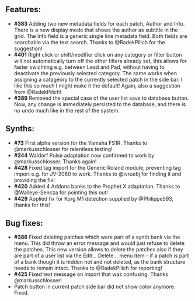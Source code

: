## Features:

* **\#383** Adding two new metadata fields for each patch, Author and Info. There is a new display mode that shows the author as
subtitle in the grid. The Info field is a generic single line metadata field. Both fields are searchable via the text search. 
Thanks to @RadekPilich for the suggestion!
* **\#401** Right click or shift/modifier click on any category or filter button will not automatically turn off the other filters already set,
this allows for faster swichting e.g. between Lead and Pad, without having to deactivate the previously selected category. The same
works when assigning a catageory to the currently selected patch in the side bar. I like this so much I might make it the default!
Again, also a suggestion from @RadekPilich! 
* **\#389** Removed the special case of the user list save to database button. Now, any change is immediately persisted to the database,
and there is no undo much like in the rest of the system.

## Synths:

* **\#73** First alpha version for the Yamaha FS1R. Thanks to @markusschlosser for relentless testing!
* **\#244** Waldorf Pulse adaptation now confirmed to work by @markusschlosser. Thanks again!
* **\#428** Fixed tag import for the Generic Roland module, preventing tag import e.g. for JV-2080 to work. Thanks to @ivruebj for finding it
and providing the fix!
* **\#420** Added 4 Addons banks to the Prophet X adaptation. Thanks to @Walleye-Sencza for pointing this out!
* **\#429** Applied fix for Korg M1 detection supplied by @Philippe593, thanks for this!

## Bug fixes:

* **\#386** Fixed deleting patches which were part of a synth bank via the menu. This did throw an error message and would just refuse
to delete the patches. This new version allows to delete the patches also if they are part of a user list via the Edit... Delete... menu item -
if a patch is part of a bank though it is hidden not and not deleted, as the bank structure needs to remain intact. Thanks to @RadekPilich for reporting!
* **\#425** Fixed text message on import that was confusing. Thanks @markusschlosser!
* Patch button in current patch side bar did not show color anymore. Fixed. 
 
